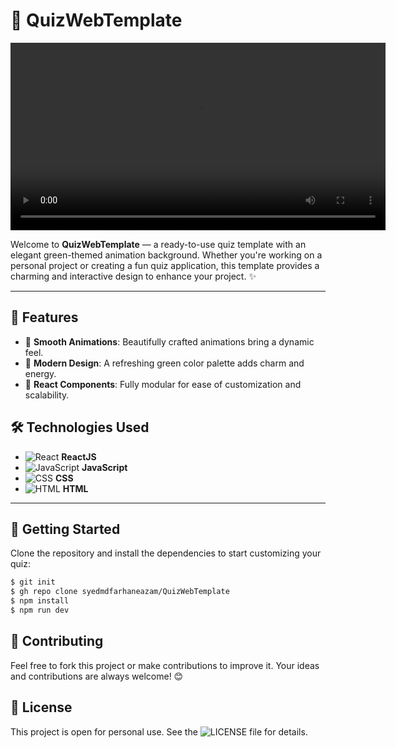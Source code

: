 # 🎉 QuizWebTemplate

<video src="https://github.com/user-attachments/assets/f25054e9-444b-4ac4-b9db-b47d295b25e2" width="600" controls="controls"></video>

Welcome to **QuizWebTemplate** — a ready-to-use quiz template with an elegant green-themed animation background. Whether you're working on a personal project or creating a fun quiz application, this template provides a charming and interactive design to enhance your project. ✨

---

## 🌟 Features
- 🎨 **Smooth Animations**: Beautifully crafted animations bring a dynamic feel.
- 💚 **Modern Design**: A refreshing green color palette adds charm and energy.
- 🔄 **React Components**: Fully modular for ease of customization and scalability.

## 🛠 Technologies Used
- ![React](https://img.shields.io/badge/React-%2361DAFB.svg?style=flat&logo=react&logoColor=white) **ReactJS**
- ![JavaScript](https://img.shields.io/badge/JavaScript-%23F7DF1E.svg?style=flat&logo=javascript&logoColor=black) **JavaScript**
- ![CSS](https://img.shields.io/badge/CSS-%231572B6.svg?style=flat&logo=css3&logoColor=white) **CSS**
- ![HTML](https://img.shields.io/badge/HTML-%23E34F26.svg?style=flat&logo=html5&logoColor=white) **HTML**

---

## 🚀 Getting Started

Clone the repository and install the dependencies to start customizing your quiz:

```bash
$ git init
$ gh repo clone syedmdfarhaneazam/QuizWebTemplate
$ npm install
$ npm run dev
```
## 🤝 Contributing
Feel free to fork this project or make contributions to improve it. Your ideas and contributions are always welcome! 😊

## 📄 License
This project is open for personal use. See the ![LICENSE](LICENSE) file for details.
